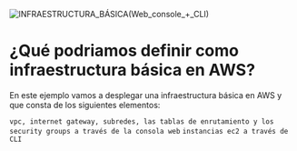 ![INFRAESTRUCTURA_BÁSICA(Web_console_+_CLI)](https://user-images.githubusercontent.com/126183973/224091239-79be2a85-99d9-4f3d-9916-71275b6501db.png)

# ¿Qué podriamos definir como **infraestructura básica** en AWS?
En este ejemplo vamos a desplegar una infraestructura básica en AWS y que consta de los siguientes elementos:

```vpc, internet gateway, subredes, las tablas de enrutamiento y los security groups a través de la consola web```
```instancias ec2 a través de CLI```


